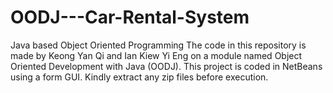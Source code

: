 # OODJ---Car-Rental-System
Java based Object Oriented Programming
The code in this repository is made by Keong Yan Qi and Ian Kiew Yi Eng on a module named Object Oriented Development with Java (OODJ).
This project is coded in NetBeans using a form GUI.
Kindly extract any zip files before execution.
